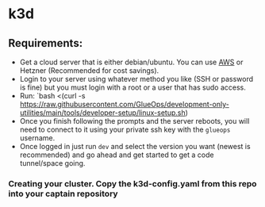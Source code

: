 # k3d


## Requirements:
- Get a cloud server that is either debian/ubuntu. You can use [AWS](https://cde.glueops.dev) or Hetzner (Recommended for cost savings).
- Login to your server using whatever method you like (SSH or password is fine) but you must login with a root or a user that has sudo access.
- Run: `bash <(curl -s https://raw.githubusercontent.com/GlueOps/development-only-utilities/main/tools/developer-setup/linux-setup.sh)
- Once you finish following the prompts and the server reboots, you will need to connect to it using your private ssh key with the `glueops` username.
- Once logged in just run `dev` and select the version you want (newest is recommended) and go ahead and get started to get a code tunnel/space going.



### Creating your cluster. Copy the k3d-config.yaml from this repo into your captain repository
